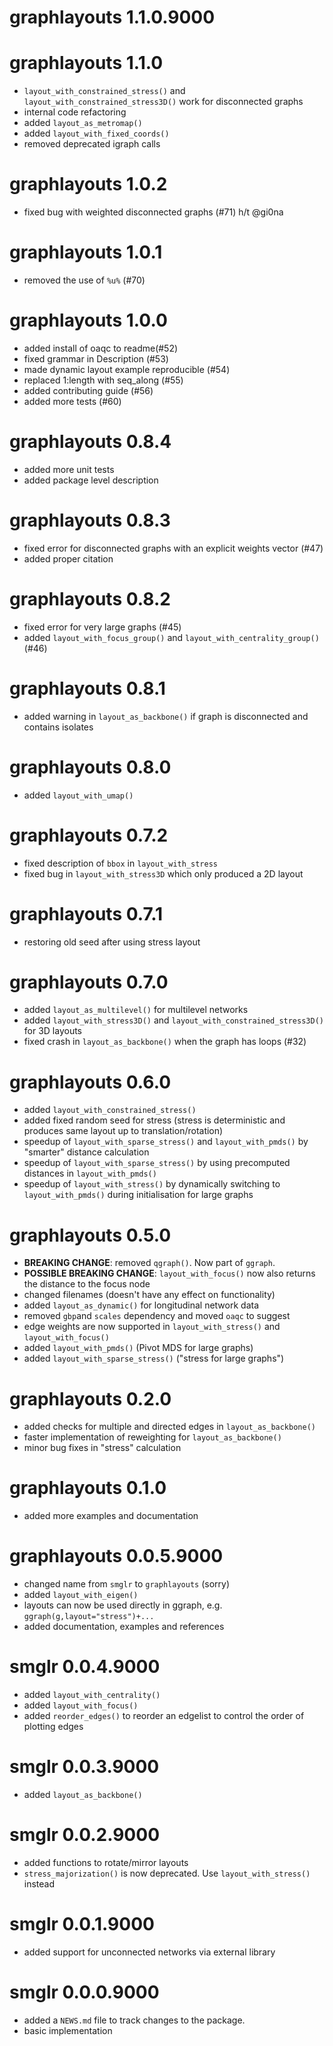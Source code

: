 # graphlayouts 1.1.0.9000

# graphlayouts 1.1.0

* `layout_with_constrained_stress()` and `layout_with_constrained_stress3D()`
  work for disconnected graphs
* internal code refactoring
* added `layout_as_metromap()`
* added `layout_with_fixed_coords()`
* removed deprecated igraph calls

# graphlayouts 1.0.2

* fixed bug with weighted disconnected graphs (#71) h/t @gi0na 

# graphlayouts 1.0.1

* removed the use of `%u%` (#70)

# graphlayouts 1.0.0

* added install of oaqc to readme(#52)
* fixed grammar in Description (#53)
* made dynamic layout example reproducible (#54)
* replaced 1:length with seq_along (#55)
* added contributing guide (#56)
* added more tests (#60)

# graphlayouts 0.8.4

* added more unit tests
* added package level description

# graphlayouts 0.8.3

* fixed error for disconnected graphs with an explicit weights vector (#47)
* added proper citation

# graphlayouts 0.8.2

* fixed error for very large graphs (#45)
* added `layout_with_focus_group()` and `layout_with_centrality_group()` (#46)

# graphlayouts 0.8.1

* added warning in `layout_as_backbone()` if graph is disconnected and contains isolates

# graphlayouts 0.8.0

* added `layout_with_umap()`

# graphlayouts 0.7.2

* fixed description of `bbox` in `layout_with_stress`
* fixed bug in `layout_with_stress3D` which only produced a 2D layout

# graphlayouts 0.7.1

* restoring old seed after using stress layout

# graphlayouts 0.7.0

* added `layout_as_multilevel()` for multilevel networks
* added `layout_with_stress3D()` and `layout_with_constrained_stress3D()` for 3D layouts
* fixed  crash in `layout_as_backbone()` when the graph has loops (#32)

# graphlayouts 0.6.0

* added `layout_with_constrained_stress()`
* added fixed random seed for stress (stress is deterministic and produces same layout up to translation/rotation)
* speedup of `layout_with_sparse_stress()` and `layout_with_pmds()` by "smarter" distance calculation
* speedup of `layout_with_sparse_stress()` by using precomputed distances in `layout_with_pmds()`
* speedup of `layout_with_stress()` by dynamically switching to `layout_with_pmds()` during initialisation for large graphs


# graphlayouts 0.5.0

* **BREAKING CHANGE**: removed `qgraph()`. Now part of `ggraph`.
* **POSSIBLE BREAKING CHANGE**: `layout_with_focus()` now also returns the distance to the focus node
* changed filenames (doesn't have any effect on functionality)
* added `layout_as_dynamic()` for longitudinal network data
* removed `gbp`and `scales` dependency and moved `oaqc` to suggest
* edge weights are now supported in `layout_with_stress()` and `layout_with_focus()`
* added `layout_with_pmds()` (Pivot MDS for large graphs)
* added `layout_with_sparse_stress()` ("stress for large graphs")

# graphlayouts 0.2.0

* added checks for multiple and directed edges in `layout_as_backbone()`
* faster implementation of reweighting for `layout_as_backbone()`
* minor bug fixes in "stress" calculation

# graphlayouts 0.1.0

* added more examples and documentation

# graphlayouts 0.0.5.9000

* changed name from `smglr` to `graphlayouts` (sorry)
* added `layout_with_eigen()`
* layouts can now be used directly in ggraph, e.g. `ggraph(g,layout="stress")+...`
* added documentation, examples and references

# smglr 0.0.4.9000

* added `layout_with_centrality()`
* added `layout_with_focus()`
* added `reorder_edges()` to reorder an edgelist to control the order of plotting edges

# smglr 0.0.3.9000

* added `layout_as_backbone()`

# smglr 0.0.2.9000

* added functions to rotate/mirror layouts
* `stress_majorization()` is now deprecated. Use `layout_with_stress()` instead

# smglr 0.0.1.9000

* added support for unconnected networks via external library

# smglr 0.0.0.9000

* added a `NEWS.md` file to track changes to the package.
* basic implementation


